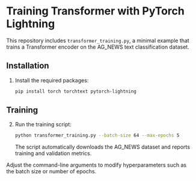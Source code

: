 Training Transformer with PyTorch Lightning
==========================================

This repository includes `transformer_training.py`, a minimal example that trains a
Transformer encoder on the AG_NEWS text classification dataset.

## Installation

1. Install the required packages:
   ```bash
   pip install torch torchtext pytorch-lightning
   ```

## Training

2. Run the training script:
   ```bash
   python transformer_training.py --batch-size 64 --max-epochs 5
   ```
   The script automatically downloads the AG_NEWS dataset and reports
   training and validation metrics.

Adjust the command-line arguments to modify hyperparameters such as the
batch size or number of epochs.

